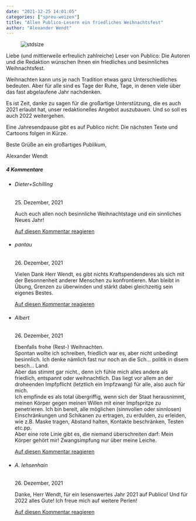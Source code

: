 ```yaml
---
date: "2021-12-25 14:01:05"
categories: ["spreu-weizen"]
title: "Allen Publico-Lesern ein friedliches Weihnachtsfest"
author: "Alexander Wendt"
---
```



<figure>
<img src="https://www.publicomag.com/wp-content/uploads/2021/12/Weihnachtsgrüsse.jpg" alt=stdsize>
</figure>


Liebe (und mittlerweile erfreulich zahlreiche) Leser von Publico: Die Autoren und die Redaktion wünschen Ihnen ein friedliches und besinnliches Weihnachtsfest.

<!--more-->

Weihnachten kann uns je nach Tradition etwas ganz Unterschiedliches bedeuten. Aber für alle sind es Tage der Ruhe, Tage, in denen viele über das fast abgelaufene Jahr nachdenken.

Es ist Zeit, danke zu sagen für die großartige Unterstützung, die es auch 2021 erlaubt hat, unser redaktionelles Angebot auszubauen. Und so soll es auch 2022 weitergehen.

Eine Jahresendpause gibt es auf Publico nicht: Die nächsten Texte und Cartoons folgen in Kürze.


Beste Grüße an ein großartiges Publikum,


Alexander Wendt

<!--more-->
<h5 class="comments-h">
4 Kommentare </h5>
<ul class="commentlist">
<li class="comment even thread-even depth-1 clearfix" id="li-comment-117450">
<h6 class="author">Dieter+Schilling</h6> <span class="date">25. Dezember, 2021</span>



Auch euch allen noch besinnliche Weihnachtstage und ein sinnliches Neues Jahr!

<a rel="nofollow" class="comment-reply-link" href="#comment-117450" data-commentid="117450" data-postid="14653" data-belowelement="comment-117450" data-respondelement="respond" data-replyto="Antworte auf Dieter+Schilling" aria-label="Antworte auf Dieter+Schilling">Auf diesen Kommentar reagieren</a> 


</li>
<li class="comment odd alt thread-odd thread-alt depth-1 clearfix" id="li-comment-117451">
<h6 class="author">pantau</h6> <span class="date">26. Dezember, 2021</span>



Vielen Dank Herr Wendt, es gibt nichts Kraftspendenderes als sich mit der Besonnenheit anderer Menschen zu konfrontieren. Man bleibt in Übung, Grenzen zu überwinden und stärkt dabei gleichzeitig sein eigenes Bestes.

<a rel="nofollow" class="comment-reply-link" href="#comment-117451" data-commentid="117451" data-postid="14653" data-belowelement="comment-117451" data-respondelement="respond" data-replyto="Antworte auf pantau" aria-label="Antworte auf pantau">Auf diesen Kommentar reagieren</a> 


</li>
<li class="comment even thread-even depth-1 clearfix" id="li-comment-117453">
<h6 class="author">Albert</h6> <span class="date">26. Dezember, 2021</span>



Ebenfalls frohe (Rest-) Weihnachten.<br>
Spontan wollte ich schreiben, friedlich war es, aber nicht unbedingt besinnlich. Ich denke nämlich fast nur noch an die Sch&#8230; politik in disem besch&#8230; Land.<br>
Aber das stimmt gar nicht., denn ich fühle mich alles andere als friedlich, entspannt oder weihnachtlich. Das liegt vor allem an der droheenden Impfpflicht (letztlich ein Impfzwang) für alle, also auch für mich.<br>
Ich empfinde es als total übergriffig, wenn sich der Staat herausnimmt, meinen Körper gegen meinen Willen mit einer Impfspritze zu penetrieren. Ich bin bereit, alle möglichen (sinnvollen oder sinnlosen) Einschränkungen und Schikanen zu ertragen, zu erdulden, zu erleiden, wie z.B. Maske tragen, Abstand halten, Kontakte beschränken, Testen etc.pp.<br>
Aber eine rote Linie gibt es, die niemand überschreiten darf: Mein Körper gehört mir! Zwangsimpfung nur über meine Leiche.

<a rel="nofollow" class="comment-reply-link" href="#comment-117453" data-commentid="117453" data-postid="14653" data-belowelement="comment-117453" data-respondelement="respond" data-replyto="Antworte auf Albert" aria-label="Antworte auf Albert">Auf diesen Kommentar reagieren</a> 


</li>
<li class="comment odd alt thread-odd thread-alt depth-1 clearfix" id="li-comment-117454">
<h6 class="author">A. Iehsenhain</h6> <span class="date">26. Dezember, 2021</span>



Danke, Herr Wendt, für ein lesenswertes Jahr 2021 auf Publico! Und für 2022 alles Gute! Ich freue mich auf weitere Perlen!

<a rel="nofollow" class="comment-reply-link" href="#comment-117454" data-commentid="117454" data-postid="14653" data-belowelement="comment-117454" data-respondelement="respond" data-replyto="Antworte auf A. Iehsenhain" aria-label="Antworte auf A. Iehsenhain">Auf diesen Kommentar reagieren</a> 


</li>
</ul>
